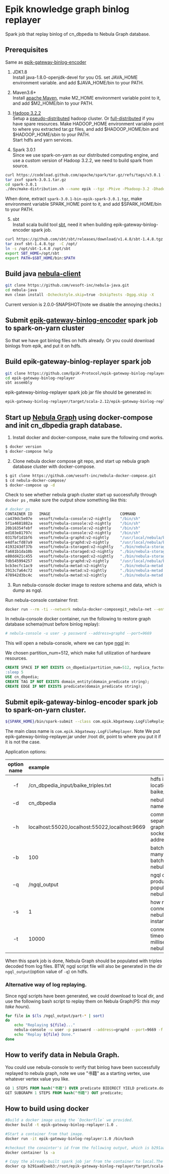 # Epik knowledge graph binlog replayer

Spark job that replay binlog of cn_dbpedia to Nebula Graph database.

## Prerequisites  
Same as [epik-gateway-binlog-encoder](https://github.com/EpiK-Protocol/epik-gateway-binlog-encoder)

1. JDK1.8  
Install java-1.8.0-openjdk-devel for you OS. set JAVA_HOME environment variable. and add $JAVA_HOME/bin to your PATH.

2. Maven3.6+   
Install [apache Maven](http://maven.apache.org/install.html), make M2_HOME environment variable point to it, and add $M2_HOME/bin to your PATH.

3. [Hadoop 3.2.2](https://archive.apache.org/dist/hadoop/common/hadoop-3.2.2/hadoop-3.2.2.tar.gz)  
Setup a [pseudo-distributed](http://hadoop.apache.org/docs/r3.2.2/hadoop-project-dist/hadoop-common/SingleCluster.html#Pseudo-Distributed_Operation) hadoop cluster. Or [full-distributed](http://hadoop.apache.org/docs/r3.2.2/hadoop-project-dist/hadoop-common/SingleCluster.html#Fully-Distributed_Operation) if you have spare resources.
Make HADOOP_HOME environment variable point to where you extracted tar.gz files, and add $HADOOP_HOME/bin and $HADOOP_HOME/sbin to your PATH.  
Start hdfs and yarn services.

4. Spark 3.0.1  
Since we use spark-on-yarn as our distributed computing engine, and use a custom version of Hadoop 3.2.2, we need to build spark from source.  
```bash
curl https://codeload.github.com/apache/spark/tar.gz/refs/tags/v3.0.1 -o spark-3.0.1.tar.gz
tar zxvf spark-3.0.1.tar.gz
cd spark-3.0.1
./dev/make-distribution.sh --name epik --tgz -Phive -Phadoop-3.2 -Dhadoop.version=3.2.2 -Pscala-2.12 -Phive-thriftserver -Pyarn -Pkubernetes -DskipTests -X
```
When done, extract `spark-3.0.1-bin-epik-spark-3.0.1.tgz`, make environment variable SPARK_HOME point to it, and add $SPARK_HOME/bin to your PATH.

5. sbt  
Install scala build tool [sbt](https://www.scala-sbt.org/), need it when building epik-gateway-binlog-encoder spark job.  
```bash
curl https://github.com/sbt/sbt/releases/download/v1.4.8/sbt-1.4.8.tgz 
tar zxvf sbt-1.4.8.tgz  -C /opt/
ln -s /opt/sbt-1.4.8 /opt/sbt
export SBT_HOME=/opt/sbt
export PATH=$SBT_HOME/bin:$PATH
```

## Build java [nebula-client](https://github.com/vesoft-inc/nebula-java)   
```bash
git clone https://github.com/vesoft-inc/nebula-java.git
cd nebula-java
mvn clean install -Dcheckstyle.skip=true -DskipTests -Dgpg.skip -X
```
Current version is 2.0.0-SNAPSHOT(note we disable the annoying checks.)

## Submit [epik-gateway-binlog-encoder](https://github.com/EpiK-Protocol/epik-gateway-binlog-encoder) spark job to spark-on-yarn cluster  
So that we have got binlog files on hdfs already. Or you could download binlogs from epik, and put it on hdfs.

## Build epik-gateway-binlog-replayer spark job  
```bash
git clone https://github.com/EpiK-Protocol/epik-gateway-binlog-replayer.git
cd epik-gateway-binlog-replayer
sbt assembly
```

epik-gateway-binlog-replayer spark job jar file should be generated in:

```bash
epik-gateway-binlog-replayer/target/scala-2.12/epik-gateway-binlog-replayer.jar
```

## Start up [Nebula Graph](https://nebula-graph.io/) using docker-compose and init cn_dbpedia graph database.

1. Install docker and docker-compose, make sure the following cmd works.
```bash
$ docker version
$ docker-compose help
```

2. Clone nebula docker compose git repo, and start up nebula graph database cluster with docker-compose.

```bash
$ git clone https://github.com/vesoft-inc/nebula-docker-compose.git
$ cd nebula-docker-compose/
$ docker-compose up -d
```

Check to see whether nebula graph cluster start up successfully through `docker ps` , make sure the output show something like this:

```bash
# docker ps
CONTAINER ID   IMAGE                               COMMAND                  CREATED        STATUS                PORTS                                                                                                  NAMES
ca439dc5e07e   vesoft/nebula-console:v2-nightly    "/bin/sh"                38 hours ago   Up 38 hours                                                                                                                  nostalgic_heyrovsky
5f1a4681882a   vesoft/nebula-console:v2-nightly    "/bin/sh"                2 days ago     Up 2 days                                                                                                                    fervent_hoover
20b16354febf   vesoft/nebula-console:v2-nightly    "/bin/sh"                3 days ago     Up 3 days                                                                                                                    gallant_mayer
ed103e81797c   vesoft/nebula-console:v2-nightly    "/bin/sh"                3 days ago     Up 3 days                                                                                                                    fervent_visvesvaraya
0317bf1d1bf6   vesoft/nebula-graphd:v2-nightly     "/usr/local/nebula/b…"   3 days ago     Up 2 days (healthy)   0.0.0.0:55020->9669/tcp, 0.0.0.0:49317->19669/tcp, 0.0.0.0:49315->19670/tcp                            nebula-docker-composegit_graphd1_1
e4dfacfd87a9   vesoft/nebula-graphd:v2-nightly     "/usr/local/nebula/b…"   3 days ago     Up 2 days (healthy)   0.0.0.0:55022->9669/tcp, 0.0.0.0:49320->19669/tcp, 0.0.0.0:49319->19670/tcp                            nebula-docker-composegit_graphd2_1
4193243df37b   vesoft/nebula-storaged:v2-nightly   "./bin/nebula-storag…"   3 days ago     Up 2 days (healthy)   9777-9778/tcp, 9780/tcp, 0.0.0.0:49318->9779/tcp, 0.0.0.0:49316->19779/tcp, 0.0.0.0:49313->19780/tcp   nebula-docker-composegit_storaged2_1
fa681b1da10b   vesoft/nebula-storaged:v2-nightly   "./bin/nebula-storag…"   3 days ago     Up 2 days (healthy)   9777-9778/tcp, 9780/tcp, 0.0.0.0:49323->9779/tcp, 0.0.0.0:49322->19779/tcp, 0.0.0.0:49321->19780/tcp   nebula-docker-composegit_storaged0_1
e80dd421c455   vesoft/nebula-storaged:v2-nightly   "./bin/nebula-storag…"   3 days ago     Up 2 days (healthy)   9777-9778/tcp, 9780/tcp, 0.0.0.0:49314->9779/tcp, 0.0.0.0:49312->19779/tcp, 0.0.0.0:49311->19780/tcp   nebula-docker-composegit_storaged1_1
7db545994257   vesoft/nebula-graphd:v2-nightly     "/usr/local/nebula/b…"   3 days ago     Up 2 days (healthy)   0.0.0.0:9669->9669/tcp, 0.0.0.0:49309->19669/tcp, 0.0.0.0:49306->19670/tcp                             nebula-docker-composegit_graphd_1
bcb3ecfc1ac9   vesoft/nebula-metad:v2-nightly      "./bin/nebula-metad …"   3 days ago     Up 2 days (healthy)   9560/tcp, 0.0.0.0:49302->9559/tcp, 0.0.0.0:49301->19559/tcp, 0.0.0.0:49300->19560/tcp                  nebula-docker-composegit_metad1_1
3913c7a64c72   vesoft/nebula-metad:v2-nightly      "./bin/nebula-metad …"   3 days ago     Up 2 days (healthy)   9560/tcp, 0.0.0.0:49308->9559/tcp, 0.0.0.0:49305->19559/tcp, 0.0.0.0:49303->19560/tcp                  nebula-docker-composegit_metad2_1
478942d3bc4c   vesoft/nebula-metad:v2-nightly      "./bin/nebula-metad …"   3 days ago     Up 2 days (healthy)   9560/tcp, 0.0.0.0:49310->9559/tcp, 0.0.0.0:49307->19559/tcp, 0.0.0.0:49304->19560/tcp                  nebula-docker-composegit_metad0_1
```

3. Run nebula-console docker image to restore schema and data, which is dump as ngql.

Run nebula-console container first:

```bash
docker run --rm -ti --network nebula-docker-composegit_nebula-net --entrypoint=/bin/sh vesoft/nebula-console:v2-nightly
```

In nebula-console docker container, run the following to restore graph database schema(must before binlog replay):

```bash
# nebula-console -u user -p password --address=graphd --port=9669
```

This will open a nebula-console, where we can type [ngql](https://docs.nebula-graph.io/2.0/3.ngql-guide/1.nGQL-overview/1.overview/) in:

We chosen partition_num=512, which make full utilization of hardware resources.
```sql
CREATE SPACE IF NOT EXISTS cn_dbpedia(partition_num=512, replica_factor=3, vid_type=INT64);
:sleep 5
USE cn_dbpedia;
CREATE TAG IF NOT EXISTS domain_entity(domain_predicate string);
CREATE EDGE IF NOT EXISTS predicate(domain_predicate string);
```

## Submit epik-gateway-binlog-encoder spark job to spark-on-yarn cluster.
```bash
${SPARK_HOME}/bin/spark-submit --class com.epik.kbgateway.LogFileReplayer --master yarn --deploy-mode cluster --driver-memory 256M --driver-java-options "-Dspark.testing.memory=536870912" --executor-memory 4g  --num-executors 4 --executor-cores 2 /root/epik-gateway-binlog-replayer.jar -d cn_dbpedia -h localhost:55020,localhost:55022,localhost:9669 -b 100 -i /epik_log_output -q /ngql_dump -s 1 -t 10000
```
The main class name is `com.epik.kbgateway.LogFileReplayer`. Note We put epik-gateway-binlog-replayer.jar under /root dir, point to where you put it if it is not the case.

Application options:

option name| example |note
:---:|:---|---
-f | /cn_dbpedia_input/baike_triples.txt | hdfs input file, location of baike_cnpedia.txt
-d | cn_dbpedia | nebula database name. 
-h | localhost:55020,localhost:55022,localhost:9669 | comma separated nebula graphd service socket addresses.
-b | 100 | batch size, how many ngqls in a batch submit to nebula graph.
-q | /ngql_output | ngql dumps, by-product while populating nebula graph.
-s | 1 | how many connection in a nebula Session instance. 
-t | 10000 | connection timeout in milliseconds of nebula.

When this spark job is done, Nebula Graph should be populated with triples decoded from log files. BTW, ngql script file will also be generated in the dir `ngql_output`(option value of `-q`) on hdfs.

### Alternative way of log replaying.
Since ngql scripts have been generated, we could download to local dir, and use the following bash script to replay them on Nebula Graph(PS: _this may take hours_).

```bash
for file in $(ls /ngql_output/part-* | sort)
do
    echo "Replaying ${file}..."
    nebula-console -u user -p password --address=graphd --port=9669 -f $file;
    echo "Replay ${file} Done."
done
```

## How to verify data in Nebula Graph.
You could use nebula-console to verify that binlog have been successfully replayed to nebula graph, note we use "书籍" as a starting vertex, use whatever vertex value you like.
```sql
GO 1 STEPS FROM hash("书籍") OVER predicate BIDIRECT YIELD predicate.domain_predicate;
GET SUBGRAPH 1 STEPS FROM hash("书籍") OUT predicate;
```

## How to build using docker

```bash
#Build a docker image using the `Dockerfile` we provided.
docker build -t epik-gateway-binlog-replayer:1.0 .

#Start a container from that image.
docker run -it epik-gateway-binlog-replayer:1.0 /bin/bash

#checkout the conainter's id from the following output, which is b291aa02aeb3 in our case.
docker container ls -a

# Copy the already-built spark job jar from the container to local.The you can sumbit it to a spark cluster.
docker cp b291aa02aeb3:/root/epik-gateway-binlog-replayer/target/scala-2.12/epik-gateway-binlog-replayer.jar .
```
